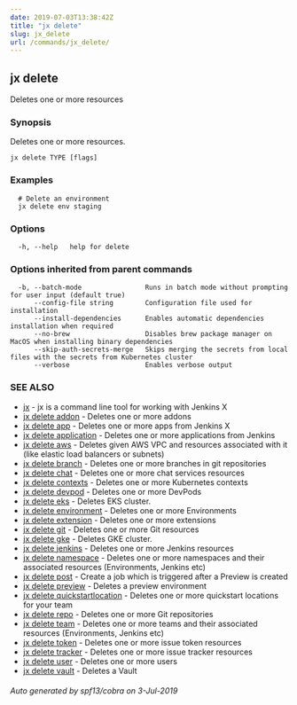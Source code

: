```yaml
---
date: 2019-07-03T13:38:42Z
title: "jx delete"
slug: jx_delete
url: /commands/jx_delete/
---
```

## jx delete

Deletes one or more resources

### Synopsis

Deletes one or more resources.

```
jx delete TYPE [flags]
```

### Examples

```
  # Delete an environment
  jx delete env staging
```

### Options

```
  -h, --help   help for delete
```

### Options inherited from parent commands

```
  -b, --batch-mode                Runs in batch mode without prompting for user input (default true)
      --config-file string        Configuration file used for installation
      --install-dependencies      Enables automatic dependencies installation when required
      --no-brew                   Disables brew package manager on MacOS when installing binary dependencies
      --skip-auth-secrets-merge   Skips merging the secrets from local files with the secrets from Kubernetes cluster
      --verbose                   Enables verbose output
```

### SEE ALSO

* [jx](/commands/jx/)	 - jx is a command line tool for working with Jenkins X
* [jx delete addon](/commands/jx_delete_addon/)	 - Deletes one or more addons
* [jx delete app](/commands/jx_delete_app/)	 - Deletes one or more apps from Jenkins X
* [jx delete application](/commands/jx_delete_application/)	 - Deletes one or more applications from Jenkins
* [jx delete aws](/commands/jx_delete_aws/)	 - Deletes given AWS VPC and resources associated with it (like elastic load balancers or subnets)
* [jx delete branch](/commands/jx_delete_branch/)	 - Deletes one or more branches in git repositories
* [jx delete chat](/commands/jx_delete_chat/)	 - Deletes one or more chat services resources
* [jx delete contexts](/commands/jx_delete_contexts/)	 - Deletes one or more Kubernetes contexts
* [jx delete devpod](/commands/jx_delete_devpod/)	 - Deletes one or more DevPods
* [jx delete eks](/commands/jx_delete_eks/)	 - Deletes EKS cluster.
* [jx delete environment](/commands/jx_delete_environment/)	 - Deletes one or more Environments
* [jx delete extension](/commands/jx_delete_extension/)	 - Deletes one or more extensions
* [jx delete git](/commands/jx_delete_git/)	 - Deletes one or more Git resources
* [jx delete gke](/commands/jx_delete_gke/)	 - Deletes GKE cluster.
* [jx delete jenkins](/commands/jx_delete_jenkins/)	 - Deletes one or more Jenkins resources
* [jx delete namespace](/commands/jx_delete_namespace/)	 - Deletes one or more namespaces and their associated resources (Environments, Jenkins etc)
* [jx delete post](/commands/jx_delete_post/)	 - Create a job which is triggered after a Preview is created
* [jx delete preview](/commands/jx_delete_preview/)	 - Deletes a preview environment
* [jx delete quickstartlocation](/commands/jx_delete_quickstartlocation/)	 - Deletes one or more quickstart locations for your team
* [jx delete repo](/commands/jx_delete_repo/)	 - Deletes one or more Git repositories
* [jx delete team](/commands/jx_delete_team/)	 - Deletes one or more teams and their associated resources (Environments, Jenkins etc)
* [jx delete token](/commands/jx_delete_token/)	 - Deletes one or more issue token resources
* [jx delete tracker](/commands/jx_delete_tracker/)	 - Deletes one or more issue tracker resources
* [jx delete user](/commands/jx_delete_user/)	 - Deletes one or more users
* [jx delete vault](/commands/jx_delete_vault/)	 - Deletes a Vault

###### Auto generated by spf13/cobra on 3-Jul-2019
